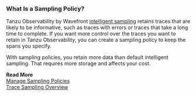 ### What Is a Sampling Policy? 

Tanzu Observability by Wavefront [intelligent sampling](http://docs.wavefront.com/trace_data_sampling.html) retains traces that are likely to be informative, such as traces with errors or traces that take a long time to complete. If you want more control over the traces you want to retain in Tanzu Observability, you can create a sampling policy to keep the spans you specify. 

With sampling policies, you retain more data than default intelligent sampling. That requires more storage and affects your cost. 

**Read More**<br/>
[Manage Sampling Policies](https://docs.wavefront.com/trace_sampling_policies.html)<br/>
[Trace Sampling Overview](https://docs.wavefront.com/trace_data_sampling.html#how-it-works)
